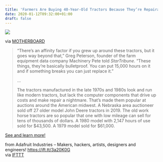 ```yaml
---
title: 'Farmers Are Buying 40-Year-Old Tractors Because They’re Repairable'
date: 2020-01-12T09:32:00+01:00
draft: false
---
```


![](https://cdn-blog.adafruit.com/uploads/2020/01/1578412619062-GettyImages-687564464-600x337.jpg)

via [MOTHERBOARD](https://www.vice.com/en_us/article/bvgx9w/farmers-are-buying-40-year-old-tractors-because-theyre-actually-repairable)

> “There’s an affinity factor if you grew up around these tractors, but it goes way beyond that,” Greg Peterson, founder of the farm equipment data company Machinery Pete told _StarTribune_. “These things, they’re basically bulletproof. You can put 15,000 hours on it and if something breaks you can just replace it.”
> 
> …
> 
> The tractors manufactured in the late 1970s and 1980s look and run like modern tractors, but lack the computer components that drive up costs and make repair a nightmare. That’s made them popular at auctions around the American midwest. A Nebraska area auctioneer sold off 27 older model John Deere tractors in 2019. The old work horse tractors are so popular that one with low mileage can sell for tens of thousands of dollars. A 1980 model with 2,147 hours of use sold for $43,500. A 1979 model sold for $61,000.

[See and learn more!](https://www.vice.com/en_us/article/bvgx9w/farmers-are-buying-40-year-old-tractors-because-theyre-actually-repairable)

  
  
from Adafruit Industries – Makers, hackers, artists, designers and engineers! https://ift.tt/3a20K0G  
via [IFTTT](https://ifttt.com/?ref=da&site=blogger)